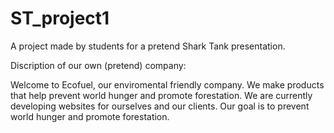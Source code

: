 # ST_project1
A project made by students for a pretend Shark Tank presentation.

Discription of our own (pretend) company:

Welcome to Ecofuel, our enviromental friendly company. We make products that help prevent world hunger and promote forestation. We are currently developing websites for ourselves and our clients. Our goal is to prevent world hunger and promote forestation.
